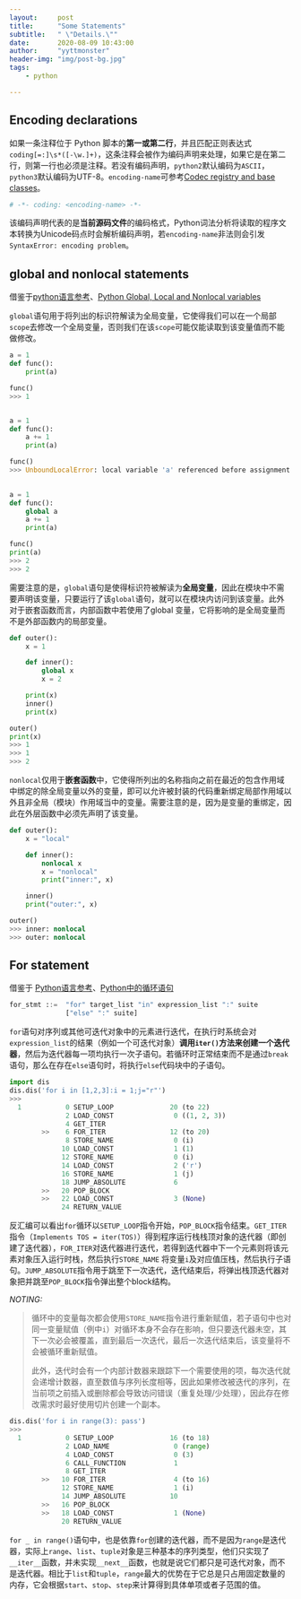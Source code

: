 ```yaml
---
layout:     post
title:      "Some Statements"
subtitle:   " \"Details.\""
date:       2020-08-09 10:43:00
author:     "yyttmonster"
header-img: "img/post-bg.jpg"
tags:
    - python

---
```


## Encoding declarations

如果一条注释位于 Python 脚本的**第一或第二行**，并且匹配正则表达式 `coding[=:]\s*([-\w.]+)`，这条注释会被作为编码声明来处理，如果它是在第二行，则第一行也必须是注释。若没有编码声明，`python2`默认编码为`ASCII`，`python3`默认编码为UTF-8。`encoding-name`可参考[Codec registry and base classes](https://docs.python.org/3/library/codecs.html)。

```python
# -*- coding: <encoding-name> -*-
```

该编码声明代表的是**当前源码文件**的编码格式，Python词法分析将读取的程序文本转换为Unicode码点时会解析编码声明，若`encoding-name`非法则会引发`SyntaxError: encoding problem`。

## global and nonlocal statements

借鉴于[python语言参考](https://docs.python.org/zh-cn/3/reference/simple_stmts.html)、[Python Global, Local and Nonlocal variables](https://www.programiz.com/python-programming/global-local-nonlocal-variables)

`global`语句用于将列出的标识符解读为全局变量，它使得我们可以在一个局部`scope`去修改一个全局变量，否则我们在该`scope`可能仅能读取到该变量值而不能做修改。

```python
a = 1
def func():
    print(a)

func()
>>> 1


a = 1
def func():
    a += 1
    print(a)

func()
>>> UnboundLocalError: local variable 'a' referenced before assignment

    
a = 1
def func():
    global a
    a += 1
    print(a)

func()
print(a)
>>> 2
>>> 2
```

需要注意的是，`global`语句是使得标识符被解读为**全局变量**，因此在模块中不需要声明该变量，只要运行了该`global`语句，就可以在模块内访问到该变量。此外对于嵌套函数而言，内部函数中若使用了global 变量，它将影响的是全局变量而不是外部函数内的局部变量。

```python
def outer():
    x = 1

    def inner():
        global x
        x = 2

    print(x)
    inner()
    print(x)

outer()
print(x)
>>> 1
>>> 1
>>> 2
```

`nonlocal`仅用于**嵌套函数**中，它使得所列出的名称指向之前在最近的包含作用域中绑定的除全局变量以外的变量，即可以允许被封装的代码重新绑定局部作用域以外且非全局（模块）作用域当中的变量。需要注意的是，因为是变量的重绑定，因此在外层函数中必须先声明了该变量。

```python
def outer():
    x = "local"

    def inner():
        nonlocal x
        x = "nonlocal"
        print("inner:", x)

    inner()
    print("outer:", x)

outer()
>>> inner: nonlocal
>>> outer: nonlocal
```

## For statement

借鉴于 [Python语言参考](https://docs.python.org/zh-cn/3/reference/compound_stmts.html#the-for-statement)、[Python中的循环语句](https://github.com/Junnplus/blog/issues/27)

```python
for_stmt ::=  "for" target_list "in" expression_list ":" suite
              ["else" ":" suite]
```

`for`语句对序列或其他可迭代对象中的元素进行迭代，在执行时系统会对`expression_list`的结果（例如一个可迭代对象）**调用`iter()`方法来创建一个迭代器**，然后为迭代器每一项均执行一次子语句。若循环时正常结束而不是通过`break`语句，那么在存在`else`语句时，将执行`else`代码块中的子语句。

```python
import dis
dis.dis('for i in [1,2,3]:i = 1;j="r"')
>>>
  1           0 SETUP_LOOP              20 (to 22)
              2 LOAD_CONST               0 ((1, 2, 3))
              4 GET_ITER
        >>    6 FOR_ITER                12 (to 20)
              8 STORE_NAME               0 (i)
             10 LOAD_CONST               1 (1)
             12 STORE_NAME               0 (i)
             14 LOAD_CONST               2 ('r')
             16 STORE_NAME               1 (j)
             18 JUMP_ABSOLUTE            6
        >>   20 POP_BLOCK
        >>   22 LOAD_CONST               3 (None)
             24 RETURN_VALUE
```

反汇编可以看出`for`循环以`SETUP_LOOP`指令开始，`POP_BLOCK`指令结束。`GET_ITER`指令（`Implements TOS = iter(TOS)`）得到程序运行栈栈顶对象的迭代器（即创建了迭代器），`FOR_ITER`对迭代器进行迭代，若得到迭代器中下一个元素则将该元素对象压入运行时栈，然后执行`STORE_NAME` 将变量`i`及对应值压栈，然后执行子语句。`JUMP_ABSOLUTE`指令用于跳至下一次迭代，迭代结束后，将弹出栈顶迭代器对象把并跳至`POP_BLOCK`指令弹出整个block结构。

*NOTING:* 

>  循环中的变量每次都会使用`STORE_NAME`指令进行重新赋值，若子语句中也对同一变量赋值（例中`i`）对循环本身不会存在影响，但只要迭代器未空，其下一次必会被覆盖，直到最后一次迭代，最后一次迭代结束后，该变量将不会被循环重新赋值。
>
> 此外，迭代时会有一个内部计数器来跟踪下一个需要使用的项，每次迭代就会递增计数器，直至数值与序列长度相等，因此如果修改被迭代的序列，在当前项之前插入或删除都会导致访问错误（重复处理/少处理），因此存在修改需求时最好使用切片创建一个副本。

```python
dis.dis('for i in range(3): pass')
>>>
  1           0 SETUP_LOOP              16 (to 18)
              2 LOAD_NAME                0 (range)
              4 LOAD_CONST               0 (3)
              6 CALL_FUNCTION            1
              8 GET_ITER
        >>   10 FOR_ITER                 4 (to 16)
             12 STORE_NAME               1 (i)
             14 JUMP_ABSOLUTE           10
        >>   16 POP_BLOCK
        >>   18 LOAD_CONST               1 (None)
             20 RETURN_VALUE
```

`for _ in range()`语句中，也是依靠`for`创建的迭代器，而不是因为`range`是迭代器，实际上`range`、`list`、`tuple`对象是三种基本的序列类型，他们只实现了`__iter__`函数，并未实现`__next__`函数，也就是说它们都只是可迭代对象，而不是迭代器。相比于`list`和`tuple`，`range`最大的优势在于它总是只占用固定数量的内存，它会根据`start`、`stop`、`step`来计算得到具体单项或者子范围的值。